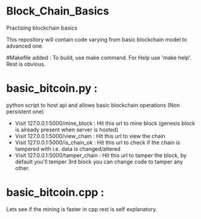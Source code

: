 # Block_Chain_Basics
Practising blockchain basics

This repository will contain code varying from basic blockchain model to advanced one.

#Makefile added :
To build, use make command. For Help use 'make help'. Rest is obvious.

# basic_bitcoin.py : 
python script to host api and allows basic blockchain operations (Non persistent one)
- Visit 127.0.0.1:5000/mine_block     : Hit this url to mine block (genesis block is already present when server is hosted)
- Visit 127.0.0.1:5000/view_chain     : Hit this url to view the chain
- Visit 127.0.0.1:5000/is_chain_ok    : Hit this url to check if the chain is tampered with i.e. data is changed/altered
- Visit 127.0.0.1:5000/tamper_chain   : Hit this url to tamper the block, by default you'll temper 3rd block you can change code to tamper any other.

# basic_bitcoin.cpp :
Lets see if the mining is faster in cpp rest is self explanatory.  
